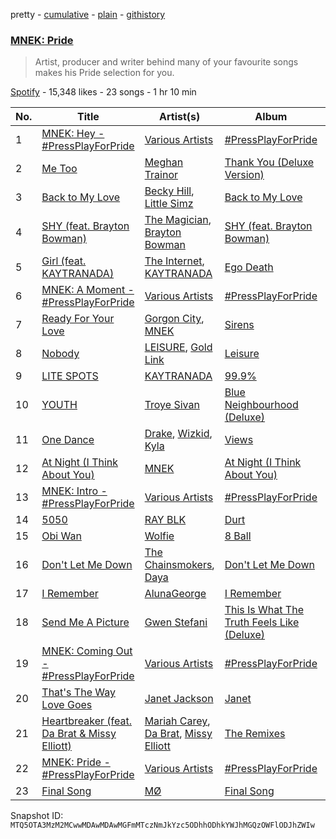 pretty - [cumulative](/playlists/cumulative/37i9dQZF1DWTWaD7ByJaBc.md) - [plain](/playlists/plain/37i9dQZF1DWTWaD7ByJaBc) - [githistory](https://github.githistory.xyz/mackorone/spotify-playlist-archive/blob/main/playlists/plain/37i9dQZF1DWTWaD7ByJaBc)

### [MNEK: Pride](https://open.spotify.com/playlist/37i9dQZF1DWTWaD7ByJaBc)

> Artist, producer and writer behind many of your favourite songs makes his Pride selection for you.

[Spotify](https://open.spotify.com/user/spotify) - 15,348 likes - 23 songs - 1 hr 10 min

| No. | Title | Artist(s) | Album | Length |
|---|---|---|---|---|
| 1 | [MNEK: Hey \- \#PressPlayForPride](https://open.spotify.com/track/5PEcgEP0ldpnP4M3q5YP3T) | [Various Artists](https://open.spotify.com/artist/0LyfQWJT6nXafLPZqxe9Of) | [\#PressPlayForPride](https://open.spotify.com/album/3pjz5PfLYPdrxQfHuM7nao) | 0:14 |
| 2 | [Me Too](https://open.spotify.com/track/3KwwE4sgCzMaKWq6QBebmX) | [Meghan Trainor](https://open.spotify.com/artist/6JL8zeS1NmiOftqZTRgdTz) | [Thank You \(Deluxe Version\)](https://open.spotify.com/album/08eweM0IZoZPCCxODbrMoL) | 3:01 |
| 3 | [Back to My Love](https://open.spotify.com/track/3Qw29xE1UoPS5mdqoqVnWm) | [Becky Hill](https://open.spotify.com/artist/4EPJlUEBy49EX1wuFOvtjK), [Little Simz](https://open.spotify.com/artist/6eXZu6O7nAUA5z6vLV8NKI) | [Back to My Love](https://open.spotify.com/album/0abytCO5C9R9BHsvQ52Kyk) | 3:55 |
| 4 | [SHY \(feat\. Brayton Bowman\)](https://open.spotify.com/track/2mw5S1dAoQQVaPzzw3L4GP) | [The Magician](https://open.spotify.com/artist/4WUGQykLBGFfsl0Qjl6TDM), [Brayton Bowman](https://open.spotify.com/artist/2PLMuRIKJKvwg3rOGr2MuK) | [SHY \(feat\. Brayton Bowman\)](https://open.spotify.com/album/5YUvTwep48ur21zr49sDKk) | 3:24 |
| 5 | [Girl \(feat\. KAYTRANADA\)](https://open.spotify.com/track/3PFaFVWq5wucLu6s4baj9D) | [The Internet](https://open.spotify.com/artist/7GN9PivdemQRKjDt4z5Zv8), [KAYTRANADA](https://open.spotify.com/artist/6qgnBH6iDM91ipVXv28OMu) | [Ego Death](https://open.spotify.com/album/69g3CtOVg98TPOwqmI2K7Q) | 6:55 |
| 6 | [MNEK: A Moment \- \#PressPlayForPride](https://open.spotify.com/track/6bXZLjfifow3OZ4bDtg4Xc) | [Various Artists](https://open.spotify.com/artist/0LyfQWJT6nXafLPZqxe9Of) | [\#PressPlayForPride](https://open.spotify.com/album/3pjz5PfLYPdrxQfHuM7nao) | 0:46 |
| 7 | [Ready For Your Love](https://open.spotify.com/track/5wGLQvq6JoxYZX7V3ymPS5) | [Gorgon City](https://open.spotify.com/artist/4VNQWV2y1E97Eqo2D5UTjx), [MNEK](https://open.spotify.com/artist/7uMh23xWiuR7zsNkuNcm2G) | [Sirens](https://open.spotify.com/album/7MQaCAAj19jwc9WKNZTcJG) | 3:18 |
| 8 | [Nobody](https://open.spotify.com/track/4V3AFyNbIcTFCHGB0BtlSL) | [LEISURE](https://open.spotify.com/artist/7b04D0yLktCUpvxQBhmG7R), [Gold Link](https://open.spotify.com/artist/5ejcLivtopCjlEYaC5QK82) | [Leisure](https://open.spotify.com/album/1rGGYPdkJpabSlwScxK8fO) | 3:20 |
| 9 | [LITE SPOTS](https://open.spotify.com/track/3Fc7k96EGOGiJBMZUxbpq7) | [KAYTRANADA](https://open.spotify.com/artist/6qgnBH6iDM91ipVXv28OMu) | [99.9%](https://open.spotify.com/album/6JD4Qerb8IcaAzFgpFw0sa) | 3:50 |
| 10 | [YOUTH](https://open.spotify.com/track/1cOyWWUr3oXJIxY0AjJEx9) | [Troye Sivan](https://open.spotify.com/artist/3WGpXCj9YhhfX11TToZcXP) | [Blue Neighbourhood \(Deluxe\)](https://open.spotify.com/album/5ouTDazE4LF9bVJPx1nlgW) | 3:05 |
| 11 | [One Dance](https://open.spotify.com/track/1zi7xx7UVEFkmKfv06H8x0) | [Drake](https://open.spotify.com/artist/3TVXtAsR1Inumwj472S9r4), [Wizkid](https://open.spotify.com/artist/3tVQdUvClmAT7URs9V3rsp), [Kyla](https://open.spotify.com/artist/77DAFfvm3O9zT5dIoG0eIO) | [Views](https://open.spotify.com/album/40GMAhriYJRO1rsY4YdrZb) | 2:53 |
| 12 | [At Night \(I Think About You\)](https://open.spotify.com/track/4lwthdbsRkAnZhFunjjgrs) | [MNEK](https://open.spotify.com/artist/7uMh23xWiuR7zsNkuNcm2G) | [At Night \(I Think About You\)](https://open.spotify.com/album/5v636i01urX364kKa6vtqw) | 3:35 |
| 13 | [MNEK: Intro \- \#PressPlayForPride](https://open.spotify.com/track/0ULUk1ZukEuiFhceG48dO7) | [Various Artists](https://open.spotify.com/artist/0LyfQWJT6nXafLPZqxe9Of) | [\#PressPlayForPride](https://open.spotify.com/album/3pjz5PfLYPdrxQfHuM7nao) | 0:20 |
| 14 | [5050](https://open.spotify.com/track/4YUyvp6310waHWeOzUst3v) | [RAY BLK](https://open.spotify.com/artist/0CkbPVBpOwwz9NPPglFKyq) | [Durt](https://open.spotify.com/album/2A9YfiOYh4jJ7qsLeUdnDM) | 3:15 |
| 15 | [Obi Wan](https://open.spotify.com/track/2YhjIZ5x5HNjTsrFJbrhYB) | [Wolfie](https://open.spotify.com/artist/4N5iE70O6AKNuFjnABYc4x) | [8 Ball](https://open.spotify.com/album/02WE69eH7KipFTHJZIwURm) | 3:17 |
| 16 | [Don't Let Me Down](https://open.spotify.com/track/1i1fxkWeaMmKEB4T7zqbzK) | [The Chainsmokers](https://open.spotify.com/artist/69GGBxA162lTqCwzJG5jLp), [Daya](https://open.spotify.com/artist/6Dd3NScHWwnW6obMFbl1BH) | [Don't Let Me Down](https://open.spotify.com/album/2SByipSK8eZ2pasaIwwzhf) | 3:28 |
| 17 | [I Remember](https://open.spotify.com/track/3n9tDQgttAL7txp1wDH2Ja) | [AlunaGeorge](https://open.spotify.com/artist/2VAnyOxzJuSAj7XIuEOT38) | [I Remember](https://open.spotify.com/album/6KuHbuDiJNcgEvnLTnfQcY) | 4:24 |
| 18 | [Send Me A Picture](https://open.spotify.com/track/5NkAF10Q9tQGSn03griVeA) | [Gwen Stefani](https://open.spotify.com/artist/4yiQZ8tQPux8cPriYMWUFP) | [This Is What The Truth Feels Like \(Deluxe\)](https://open.spotify.com/album/4axtAJxO6n73s5ZGBxWAio) | 3:35 |
| 19 | [MNEK: Coming Out \- \#PressPlayForPride](https://open.spotify.com/track/18ic1xznL4T5MmEWkdHA0o) | [Various Artists](https://open.spotify.com/artist/0LyfQWJT6nXafLPZqxe9Of) | [\#PressPlayForPride](https://open.spotify.com/album/3pjz5PfLYPdrxQfHuM7nao) | 0:39 |
| 20 | [That's The Way Love Goes](https://open.spotify.com/track/29rQJydAlO0uMyWvRIZxQg) | [Janet Jackson](https://open.spotify.com/artist/4qwGe91Bz9K2T8jXTZ815W) | [Janet](https://open.spotify.com/album/7qIuZgsMkRuh7rzi4qVcpg) | 4:25 |
| 21 | [Heartbreaker \(feat\. Da Brat & Missy Elliott\)](https://open.spotify.com/track/6CmPg77F6Ux9cfuoYwbdZK) | [Mariah Carey](https://open.spotify.com/artist/4iHNK0tOyZPYnBU7nGAgpQ), [Da Brat](https://open.spotify.com/artist/2I1bnmb9VQEQGKHxvr0gSf), [Missy Elliott](https://open.spotify.com/artist/2wIVse2owClT7go1WT98tk) | [The Remixes](https://open.spotify.com/album/7GTZRYNB0eAig7UTsb54XG) | 4:37 |
| 22 | [MNEK: Pride \- \#PressPlayForPride](https://open.spotify.com/track/5ShOjEUeSBr4fgBelfB7Vd) | [Various Artists](https://open.spotify.com/artist/0LyfQWJT6nXafLPZqxe9Of) | [\#PressPlayForPride](https://open.spotify.com/album/3pjz5PfLYPdrxQfHuM7nao) | 0:25 |
| 23 | [Final Song](https://open.spotify.com/track/4qqArAiTPueDxIp7cf87h7) | [MØ](https://open.spotify.com/artist/0bdfiayQAKewqEvaU6rXCv) | [Final Song](https://open.spotify.com/album/2gcqSlK5xTxcpuLZ1iik3Z) | 3:55 |

Snapshot ID: `MTQ5OTA3MzM2MCwwMDAwMDAwMGFmMTczNmJkYzc5ODhhODhkYWJhMGQzOWFlODJhZWIw`

